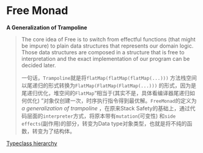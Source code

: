 # Free Monad

__A Generalization of Trampoline__

> The core idea of Free is to switch from effectful functions (that might be impure) to plain data
> structures that represents our domain logic. Those data structures are composed in a structure that
> is free to interpretation and the exact implementation of our program can be decided later.
>
> 一句话，`Trampoline`就是将`flatMap(flatMap(flatMap(...)))`
> 方法栈空间以尾递归的形式转换为`FlatMap(FlatMap(FlatMap(...)))`
> 的形式，因为是尾递归优化，堆空间的`FlatMap`“相当于(其实不是，具体看编译器尾递归如何优化)
> ”对象仅创建一次，时序执行指令得到最优解。`FreeMonad`的定义为 _a generalization of trampoline_
> ，在原来Stack Safety的基础上，通过代码层面的`interpreter`方式，将原本带有`mutation`(可变性)
> 和`side effects`(副作用)的部分，转变为Data type对象类型，也就是将不纯的函数，转变为了结构体。
>


[Typeclass hierarchy](https://blog.rockthejvm.com/cats-typeclass-hierarchy/)
